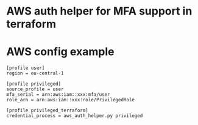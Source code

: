 # AWS auth helper for MFA support in terraform

# AWS config example

    [profile user]
    region = eu-central-1

    [profile privileged]
    source_profile = user
    mfa_serial = arn:aws:iam::xxx:mfa/user
    role_arn = arn:aws:iam::xxx:role/PrivilegedRole

    [profile privileged_terraform]
    credential_process = aws_auth_helper.py privileged
